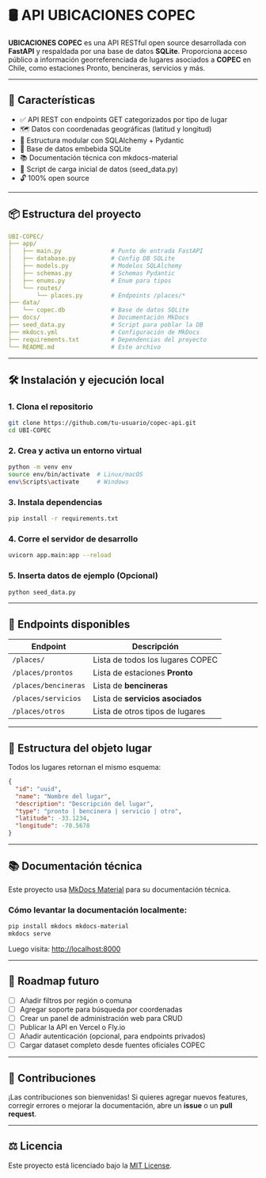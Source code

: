 # 🛢️ API UBICACIONES COPEC
**UBICACIONES COPEC** es una API RESTful open source desarrollada con **FastAPI** y respaldada por una base de datos **SQLite**. Proporciona acceso público a información georreferenciada de lugares asociados a **COPEC** en Chile, como estaciones Pronto, bencineras, servicios y más.

---

## 🚀 Características
- ✅ API REST con endpoints GET categorizados por tipo de lugar
- 🗺️ Datos con coordenadas geográficas (latitud y longitud)
- 🧩 Estructura modular con SQLAlchemy + Pydantic
- 💾 Base de datos embebida SQLite
- 📚 Documentación técnica con mkdocs-material
- 🧪 Script de carga inicial de datos (seed_data.py)
- 🔓 100% open source

---

## 📦 Estructura del proyecto

```yaml
UBI-COPEC/
├── app/
│   ├── main.py              # Punto de entrada FastAPI
│   ├── database.py          # Config DB SQLite
│   ├── models.py            # Modelos SQLAlchemy
│   ├── schemas.py           # Schemas Pydantic
│   ├── enums.py             # Enum para tipos
│   └── routes/
│       └── places.py        # Endpoints /places/*
├── data/
│   └── copec.db             # Base de datos SQLite
├── docs/                    # Documentación MkDocs
├── seed_data.py             # Script para poblar la DB
├── mkdocs.yml               # Configuración de MkDocs
├── requirements.txt         # Dependencias del proyecto
└── README.md                # Este archivo
```

---

## 🛠️ Instalación y ejecución local

### 1. Clona el repositorio

```bash
git clone https://github.com/tu-usuario/copec-api.git
cd UBI-COPEC
```

### 2. Crea y activa un entorno virtual

```bash
python -m venv env
source env/bin/activate  # Linux/macOS
env\Scripts\activate     # Windows
```

### 3. Instala dependencias

```bash
pip install -r requirements.txt
```

### 4. Corre el servidor de desarrollo

```bash
uvicorn app.main:app --reload
```

### 5. Inserta datos de ejemplo (Opcional)

```bash
python seed_data.py
```

---

## 🔗 Endpoints disponibles

| Endpoint                  | Descripción                                   |
|--------------------------|-----------------------------------------------|
| `/places/`               | Lista de todos los lugares COPEC              |
| `/places/prontos`        | Lista de estaciones **Pronto**                |
| `/places/bencineras`     | Lista de **bencineras**                       |
| `/places/servicios`      | Lista de **servicios asociados**              |
| `/places/otros`          | Lista de otros tipos de lugares               |

---

## 🧱 Estructura del objeto lugar

Todos los lugares retornan el mismo esquema:

```json
{
  "id": "uuid",
  "name": "Nombre del lugar",
  "description": "Descripción del lugar",
  "type": "pronto | bencinera | servicio | otro",
  "latitude": -33.1234,
  "longitude": -70.5678
}
```

---

## 📚 Documentación técnica

Este proyecto usa [MkDocs Material](https://squidfunk.github.io/mkdocs-material/) para su documentación técnica.

### Cómo levantar la documentación localmente:

```bash
pip install mkdocs mkdocs-material
mkdocs serve
```

Luego visita: [http://localhost:8000](http://localhost:8000)

---

## 📌 Roadmap futuro

- [ ] Añadir filtros por región o comuna  
- [ ] Agregar soporte para búsqueda por coordenadas  
- [ ] Crear un panel de administración web para CRUD  
- [ ] Publicar la API en Vercel o Fly.io  
- [ ] Añadir autenticación (opcional, para endpoints privados)  
- [ ] Cargar dataset completo desde fuentes oficiales COPEC  

---

## 🤝 Contribuciones

¡Las contribuciones son bienvenidas! Si quieres agregar nuevos features, corregir errores o mejorar la documentación, abre un **issue** o un **pull request**.

---

## ⚖️ Licencia

Este proyecto está licenciado bajo la [MIT License](LICENSE).